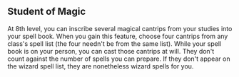 ## Student of Magic
At 8th level, you can inscribe several magical cantrips from your studies into your spell book.
When you gain this feature, choose four cantrips from any class's spell list (the four needn't be from the same list).
While your spell book is on your person, you can cast those cantrips at will.
They don't count against the number of spells you can prepare.
If they don't appear on the wizard spell list, they are nonetheless wizard spells for you.

<!--

-<< CHANGES >>-
- this is a new ability

-<< TODO >>-
- ensure balance; playtest

-<< COMMENTARY >>-
- you get a big boost in spells known here
- competes with other spell-hoarders, like cleric

-->
